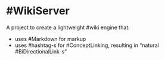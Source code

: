 # #WikiServer

A project to create a lightweight #wiki engine that:

- uses #Markdown for markup
- uses #hashtag-s for #ConceptLinking, resulting in “natural #BiDirectionalLink-s”
